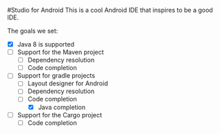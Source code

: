 #Studio for Android
This is a cool Android IDE that inspires to be a good IDE.

The goals we set:
- [x] Java 8 is supported
- [ ] Support for the Maven project
   - [ ] Dependency resolution
   - [ ] Code completion
- [ ] Support for gradle projects
   - [ ] Layout designer for Android
   - [ ] Dependency resolution
   - [ ] Code completion
     - [x] Java completion
- [ ] Support for the Cargo project
   - [ ] Code completion